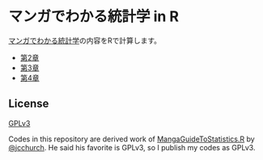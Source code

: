 # マンガでわかる統計学 in R

[マンガでわかる統計学](http://shop.ohmsha.co.jp/shopdetail/000000001683/)の内容をRで計算します。

- [第2章](docs/ch02.md)
- [第3章](docs/ch03.md)
- [第4章](docs/ch04.md)

## License

[GPLv3](./LICENSE)

Codes in this repository are derived work of [MangaGuideToStatistics.R](https://www.nostarch.com/download/MangaGuideToStatistics.R) by [@jcchurch](https://github.com/jcchurch). He said his favorite is GPLv3, so I publish my codes as GPLv3.
